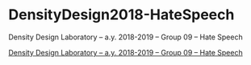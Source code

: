# DensityDesign2018-HateSpeech
Density Design Laboratory – a.y. 2018-2019 – Group 09 – Hate Speech

[Density Design Laboratory – a.y. 2018-2019 – Group 09 – Hate Speech](https://drivinward.github.io/DensityDesign2018-HateSpeech/)

